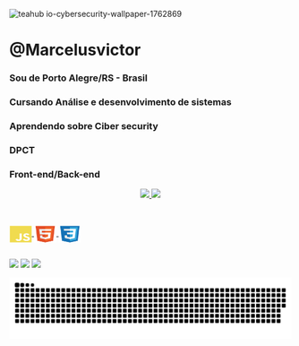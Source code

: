 ![teahub io-cybersecurity-wallpaper-1762869](https://user-images.githubusercontent.com/96080133/155764391-8cfad30f-904d-4064-88bb-66db764b31af.jpg)

<h1> @Marcelusvictor </h1>
<h3> Sou de Porto Alegre/RS - Brasil </h3>
<h3> Cursando Análise e desenvolvimento de sistemas </h3>
<h3> Aprendendo sobre Ciber security </h3>
<h3> DPCT </H3>
<h3> Front-end/Back-end </h3>

<div align="center">
  <a href="https://github.com/Marcelusvictor">
  <img height="145em" src="https://github-readme-stats.vercel.app/api?username=Marcelusvictor&show_icons=true&theme=dark&include_all_commits=true&count_private=true"/>
  <img height="145em" src="https://github-readme-stats.vercel.app/api/top-langs/?username=Marcelusvictor&layout=compact&langs_count=7&theme=dark"/>
</div>

 ##
 
  <div style="display: inline_block"><br>
  <img align="center" alt="Formando-Js" height="30" width="40" src="https://raw.githubusercontent.com/devicons/devicon/master/icons/javascript/javascript-plain.svg">
  <img align="center" alt="Formando -HTML" height="30" width="40" src="https://raw.githubusercontent.com/devicons/devicon/master/icons/html5/html5-original.svg">
  <img align="center" alt="Formando-CSS" height="30" width="40" src="https://raw.githubusercontent.com/devicons/devicon/master/icons/css3/css3-original.svg">
</div>
  
 ## 
  
   <div> 
     <a href="https://www.linkedin.com/in/marcelus-victor-517a681b5" target="_blank"><img src="https://img.shields.io/badge/-LinkedIn-%230077B5?style=for-the-badge&logo=linkedin&logoColor=white" target="_blank"></a> 
     <a href="https://discord.gg/MRC6#3343" target="_blank"><img src="https://img.shields.io/badge/Discord-7289DA?style=for-the-badge&logo=discord&logoColor=white" target="_blank"></a> 
     <a href = "marceluslaportavictor@gmail.com"><img src="https://img.shields.io/badge/-Gmail-%23333?style=for-the-badge&logo=gmail&logoColor=white" target="_blank"></a>
  </div>
     
  ![snake gif](https://github.com/Marcelusvictor/Marcelusvictor/blob/output/github-contribution-grid-snake.svg)




    

    

    

    




